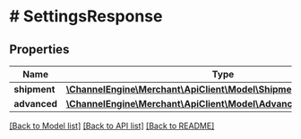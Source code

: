 # # SettingsResponse

## Properties

Name | Type | Description | Notes
------------ | ------------- | ------------- | -------------
**shipment** | [**\ChannelEngine\Merchant\ApiClient\Model\ShipmentSettingsResponse**](ShipmentSettingsResponse.md) |  | [optional]
**advanced** | [**\ChannelEngine\Merchant\ApiClient\Model\AdvanceSettingsResponse**](AdvanceSettingsResponse.md) |  | [optional]

[[Back to Model list]](../../README.md#models) [[Back to API list]](../../README.md#endpoints) [[Back to README]](../../README.md)
